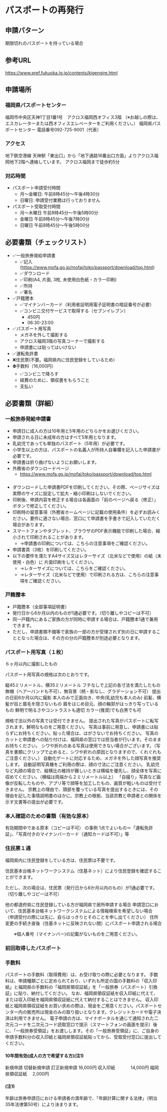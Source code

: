 # パスポートの再発行
## 申請パターン
期限切れのパスポートを持っている場合

## 参考URL
https://www.pref.fukuoka.lg.jp/contents/kigengire.html



## 申請場所
### 福岡県パスポートセンター
福岡市中央区天神1丁目1番1号　アクロス福岡西オフィス3階
（※お越しの際は、エスカレーターまたは西オフィスエレベーターをご利用ください。）
福岡県パスポートセンター
電話番号092-725-9001（代表）

### アクセス
地下鉄空港線
天神駅「東出口」から「地下通路16番出口方面」よりアクロス福岡地下2階へ連絡しています。 アクロス福岡まで徒歩約5分

### 対応時間
- パスポート申請受付時間
  - 月～金曜日:  午前8時45分～午後4時30分
  - 日曜日: 申請受付業務は行っておりません
- パスポート受取受付時間
  - 月～木曜日   午前8時45分～午後5時00分
  - 金曜日     午前8時45分～午後7時00分
  - 日曜日         午前8時45分～午後5時00分

## 必要書類（チェックリスト）
- ✅一般旅券発給申請書
  - ✅記入(https://www.mofa.go.jp/mofaj/toko/passport/download/top.html)
  - ✅ダウンロード
  - ✅印刷(A4, 片面, 3枚, 未使用白色紙・カラー印刷)
  - ✅所持
  - ✅署名
- ✅戸籍謄本
  - ✅マイナンバーカード（利用者証明用電子証明書の暗証番号が必要）
  - ✅コンビニ交付サービスで取得する（セブンイレブン）
    - 450円
    - 06:30-23:00
- ✅パスポート用写真
  - メガネを外して撮影する
  - アクロス福岡3階の写真コーナーで撮影する
  - 申請書には貼ってはいけない
- ✅運転免許書
- ❌住民票(不要。福岡県内に住民登録をしているため）
- ⛔️手数料（16,000円）
  - ✅コンビニで降ろす
  - 経費のために、領収書をもらうこと
  - 支払い



## 必要書類（詳細）
### 一般旅券発給申請書
- 申請日に成人の方は10年用と5年用のどちらかをお選びください。
- 申請される日に未成年の方はすべて5年用となります。
- 乳幼児であっても単独のパスポート（5年用）が必要です。
- 小学生以上の方は、パスポートの名義人が所持人自署欄を記入した申請書が必要です。
- 申請書は折り曲げないようにお願いします。
- 外務省のダウンロードページ
  - https://www.mofa.go.jp/mofaj/toko/passport/download/top.html

###
- ダウンロードした申請書PDFを印刷してください。その際、ページサイズは実際のサイズに設定して拡大・縮小印刷はしないでください。
- 印刷後、申請内容を修正する場合は各画面の「前のページへ戻る（修正）」ボタンで修正してください。
- 印刷時の留意事項（外務省ホームページに記載の使用条件）を必ずお読みください。要件に適さない場合、窓口にて申請書を手書きで記入していただく場合があります。
- スマートフォンやタブレット、ブラウザのPDF表示機能で印刷した場合、縮小されて印刷されることがあります。
  - →申請書の印刷については、こちらの注意事項をご確認ください。
- 申請書頁（3枚）を印刷してください。
- 以下の要件を満たすA4サイズ又はレターサイズ（北米などで使用）の紙（未使用・白色）に 片面印刷をしてください。
  - →レターサイズについては、こちらをご確認ください。
  - →レターサイズ（北米などで使用）で印刷される方は、こちらの注意事項をご確認ください。


### 戸籍謄本
- 戸籍謄本（全部事項証明書）
- 発行日から6か月以内のものが1通必要です。（切り離しやコピーは不可）
- 同一戸籍内にあるご家族の方が同時に申請する場合は、戸籍謄本1通で兼用できます。
- ただし、申請書類不備等で家族の一部の方が受理されず別の日に申請することとなった場合は、その方の分の戸籍謄本が別途必要となります。

### パスポート用写真（１枚）
６ヶ月以内に撮影したもの

パスポート用写真の規格は次のとおりです。

縦45ミリメートル、横35ミリメートル
フチなしで上記の各寸法を満たしたもの
無帽（ヘアーバンドも不可）、無背景（柄・影なし、グラデーション不可）
提出の日前6か月以内に撮影
本人のみで正面向き、中央(乳幼児も本人のみ)
前髪、横髪が目と眉毛を隠さないもの
眉をはじめ目元、顔の輪郭がはっきり写っているもの
鮮明で明るさやコントラストも適切
カラー(推奨)でも白黒でも可

規格寸法以外の写真では受付できません。
提出された写真がパスポートに転写されます。鮮明なものをご用意ください。
写真は事前に用意し、申請書には貼らずにお持ちください。貼った場合は、はがさないでお持ちください。
写真のカットと申請書への貼り付けは、福岡県の窓口では担当者が行います。そのままお持ちください。
シワや折れのある写真は使用できない場合がございます。（写真を書類にクリップで止めると、シワや折れの原因となりますので、くれぐれもご注意ください。）
自動化ゲートに対応するため、メガネを外した顔写真を推奨します。
自動証明写真機をご利用の際は、顔の寸法にご注意ください。
乳幼児など丸顔の場合で、縦横比の維持が難しいときは横幅を優先し、顔全体を写真に収めてください。（横幅は両端から２ミリメートル以上）
「自撮り」写真など画像が反転したものや、アプリ等で顔等を加工したもの、画質が粗いものは受付できません。
宗教上の理由で、頭部を覆っている写真を提出するときには、その理由を記した事情説明書のほかに、宗教上の根拠、当該宗教と申請者との関係を示す文書等の提出が必要です。

### 本人確認のための書類（有効な原本）
有効期間中である原本（コピーは不可） の事例
1点でよいもの＝「運転免許証」、「写真付きのマイナンバーカード（通知カードは不可）」等

### 住民票１通
福岡県内に住民登録をしている方は、住民票は不要です。

住民基本台帳ネットワークシステム（住基ネット）により住民登録を確認することができます。

ただし、次の場合は、住民票（発行日から6か月以内のもの）が1通必要です。（切り離しやコピーは不可）

他の都道府県に住民登録している方が福岡県で居所申請する場合
申請窓口において、住民基本台帳ネットワークシステムによる情報検索を希望しない場合
（申請受付の際には先に、自らはっきりとそのことを申し出てください）
住所変更の手続き直後（住基ネットに反映されない間）にパスポート申請される場合

　　※個人番号（マイナンバー)の記載がないものをご用意ください。

### 前回取得したパスポート

### 手数料
パスポートの手数料（取得費用）は、お受け取りの際に必要となります。
手数料は、申請種類ごとに定められており、いずれも所定の国の手数料の「収入印紙」と福岡県の手数料の「福岡県領収証紙」を「一般旅券（パスポート）引換証」に貼り、納付してください。
なお、福岡県領収証紙を収入印紙に代えて、または収入印紙を福岡県領収証紙に代えて納付することはできません。
収入印紙と福岡県領収証紙をお買い求めの際は、現金をご用意ください。パスポートセンター内の販売所は現金のみの取り扱いとなります。クレジットカードや電子決済は利用できません。
電子申請の方は、マイナポータルを通じて通知された二次元コードを二次元コード読取窓口で提示（スマートフォンの画面を提示）後に、「一般旅券受領証」をお渡しします。その「一般旅券受領証」に、ご自身の申請手数料分の収入印紙と福岡県領収証紙貼ってから、受取受付窓口に提出してください。

#### 10年間有効(成人の方で希望する方)(注1)
新規申請
切替新規申請
訂正新規申請
16,000円
 収入印紙 　 　　14,000円
 福岡県領収証紙　 2,000円

#### (注1)
年齢は旅券申請日における申請者の満年齢で、「年齢計算に関する法律」（明治35年法律第50号）により決まります。

